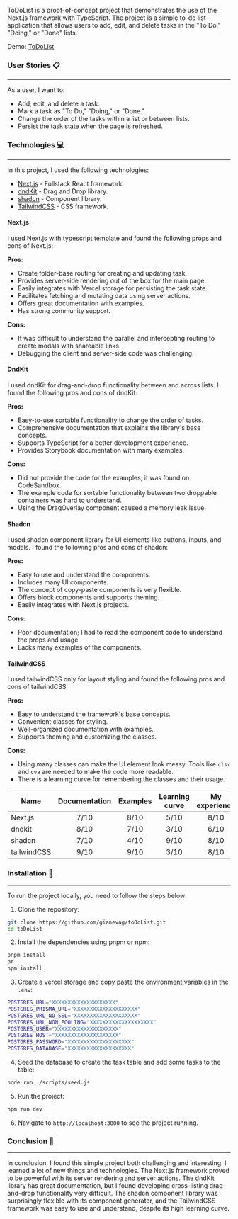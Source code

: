 ToDoList is a proof-of-concept project that demonstrates the use of the Next.js framework with TypeScript. The project is a simple to-do list application that allows users to add, edit, and delete tasks in the "To Do," "Doing," or "Done" lists.

Demo: [ToDoList](https://to-do-list-gamma-dusky.vercel.app/)

### User Stories 📋

---

As a user, I want to: 

- Add, edit, and delete a task.
- Mark a task as "To Do," "Doing," or "Done."
- Change the order of the tasks within a list or between lists.
- Persist the task state when the page is refreshed.

### Technologies 💻

---

In this project, I used the following technologies:

- [Next.js](https://nextjs.org/) - Fullstack React framework.
- [dndKit](https://dndkit.com/) - Drag and Drop library.
- [shadcn](https://ui.shadcn.com/) - Component library.
- [TailwindCSS](https://tailwindcss.com/) - CSS framework.


#### Next.js

I used Next.js with typescript template and found the following props and cons of Next.js:

**Pros:**
- Create folder-base routing for creating and updating task.
- Provides server-side rendering out of the box for the main page.
- Easily integrates with Vercel storage for persisting the task state.
- Facilitates fetching and mutating data using server actions.
- Offers great documentation with examples.
- Has strong community support.

**Cons:**
- It was difficult to understand the parallel and intercepting routing to create modals with shareable links.
- Debugging the client and server-side code was challenging.

#### DndKit

I used dndKit for drag-and-drop functionality between and across lists. I found the following pros and cons of dndKit:

**Pros:**
- Easy-to-use sortable functionality to change the order of tasks.
- Comprehensive documentation that explains the library's base concepts.
- Supports TypeScript for a better development experience.
- Provides Storybook documentation with many examples.

**Cons:**
- Did not provide the code for the examples; it was found on CodeSandbox.
- The example code for sortable functionality between two droppable containers was hard to understand.
- Using the DragOverlay component caused a memory leak issue.

#### Shadcn

I used shadcn component library for UI elements like buttons, inputs, and modals. I found the following pros and cons of shadcn:

**Pros:**
- Easy to use and understand the components.
- Includes many UI components.
- The concept of copy-paste components is very flexible.
- Offers block components and supports theming.
- Easily integrates with Next.js projects.

**Cons:** 
- Poor documentation; I had to read the component code to understand the props and usage.
- Lacks many examples of the components.

#### TailwindCSS

I used tailwindCSS only for layout styling and found the following pros and cons of tailwindCSS:

**Pros:**
- Easy to understand the framework's base concepts.
- Convenient classes for styling.
- Well-organized documentation with examples.
- Supports theming and customizing the classes.

**Cons:**
- Using many classes can make the UI element look messy. Tools like `clsx` and `cva` are needed to make the code more readable.
- There is a learning curve for remembering the classes and their usage.


| Name        | Documentation | Examples | Learning curve | My experience  |
|-------------|:-------------:|:--------:|:--------------:|:--------------:|
| Next.js     |      7/10     |   8/10   |      5/10      |      8/10      |
| dndkit      |      8/10     |   7/10   |      3/10      |      6/10      |
| shadcn      |      7/10     |   4/10   |      9/10      |      8/10      |
| tailwindCSS |      9/10     |   9/10   |      3/10      |      8/10      |


### Installation 🔧

---

To run the project locally, you need to follow the steps below:

1. Clone the repository:

```bash
git clone https://github.com/gianevag/toDoList.git
cd toDoList
```

2. Install the dependencies using pnpm or npm:

```bash
pnpm install
or
npm install
```

3. Create a vercel storage and copy paste the environment variables in the `.env`:

```bash
POSTGRES_URL="XXXXXXXXXXXXXXXXXXXX"
POSTGRES_PRISMA_URL="XXXXXXXXXXXXXXXXXXXX"
POSTGRES_URL_NO_SSL="XXXXXXXXXXXXXXXXXXXX"
POSTGRES_URL_NON_POOLING="XXXXXXXXXXXXXXXXXXXX"
POSTGRES_USER="XXXXXXXXXXXXXXXXXXXX"
POSTGRES_HOST="XXXXXXXXXXXXXXXXXXXX"
POSTGRES_PASSWORD="XXXXXXXXXXXXXXXXXXXX"
POSTGRES_DATABASE="XXXXXXXXXXXXXXXXXXXX"
```

4. Seed the database to create the task table and add some tasks to the table:

```bash
node run ./scripts/seed.js
```

5. Run the project:

```bash
npm run dev
```

6. Navigate to `http://localhost:3000` to see the project running.

### Conclusion 🎉

---

In conclusion, I found this simple project both challenging and interesting. I learned a lot of new things and technologies. The Next.js framework proved to be powerful with its server rendering and server actions. The dndKit library has great documentation, but I found developing cross-listing drag-and-drop functionality very difficult. The shadcn component library was surprisingly flexible with its component generator, and the TailwindCSS framework was easy to use and understand, despite its high learning curve.